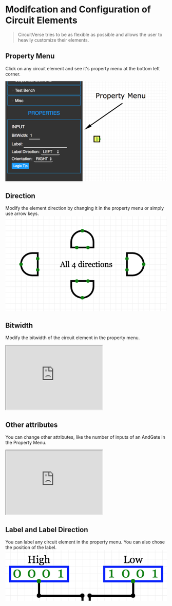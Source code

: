 # Modifcation and Configuration of Circuit Elements

> CircuitVerse tries to be as flexible as possible and allows the user to heavily customize their elements.

## Property Menu
Click on any circuit element and see it's property menu at the bottom left corner.

![Property Menu](/images/property_menu.png)

## Direction
Modify the element direction by changing it in the property menu or simply use arrow keys.
![Direction Change](/images/direction.png)

## Bitwidth
Modify the bitwidth of the circuit element in the property menu.
<iframe width="300px" height="200px" src="https://circuitverse.org/simulator/embed/736" id="projectPreview" scrolling="no" webkitAllowFullScreen mozAllowFullScreen allowFullScreen> </iframe>

## Other attributes
You can change other attributes, like the number of inputs of an AndGate in the Property Menu.

<iframe width="300px" height="200px" src="https://circuitverse.org/simulator/embed/735" id="projectPreview" scrolling="no" webkitAllowFullScreen mozAllowFullScreen allowFullScreen> </iframe>

## Label and Label Direction
You can label any circuit element in the property menu. You can also chose the position of the label.
![Direction Change](/images/label.png)
